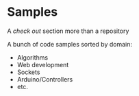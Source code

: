 # Samples

A _check out_ section more than a repository

A bunch of code samples sorted by domain:
* Algorithms
* Web development
* Sockets
* Arduino/Controllers
* etc.
